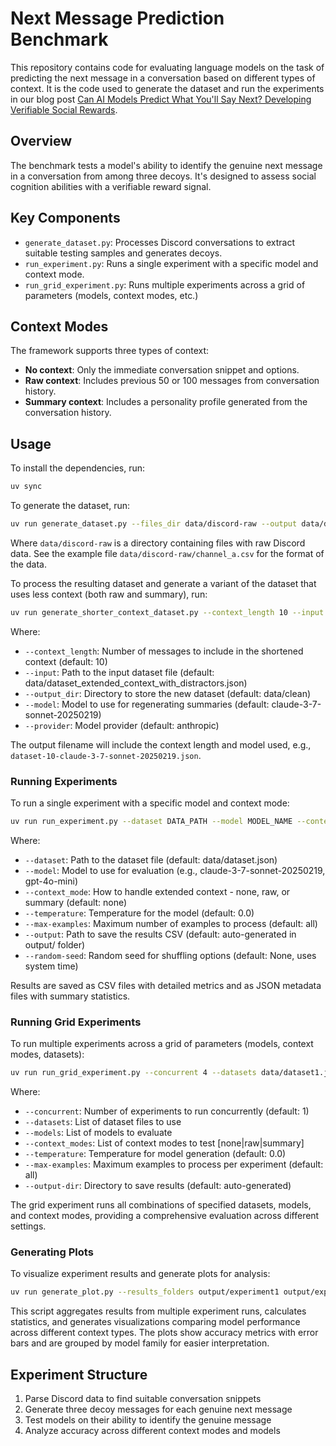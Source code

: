 # Next Message Prediction Benchmark

This repository contains code for evaluating language models on the task of predicting the next message in a conversation based on different types of context. It is the code used to generate the dataset and run the experiments in our blog post [Can AI Models Predict What You'll Say Next? Developing Verifiable Social Rewards](https://blog.plasticlabs.ai/research/research/Can-AI-Models-Predict-What-Youll-Say-Next).

## Overview

The benchmark tests a model's ability to identify the genuine next message in a conversation from among three decoys. It's designed to assess social cognition abilities with a verifiable reward signal.

## Key Components

- `generate_dataset.py`: Processes Discord conversations to extract suitable testing samples and generates decoys.
- `run_experiment.py`: Runs a single experiment with a specific model and context mode.
- `run_grid_experiment.py`: Runs multiple experiments across a grid of parameters (models, context modes, etc.)

## Context Modes

The framework supports three types of context:
- **No context**: Only the immediate conversation snippet and options.
- **Raw context**: Includes previous 50 or 100 messages from conversation history.
- **Summary context**: Includes a personality profile generated from the conversation history.

## Usage

To install the dependencies, run:

```bash
uv sync
```

To generate the dataset, run:

```bash
uv run generate_dataset.py --files_dir data/discord-raw --output data/dataset.json
```
Where `data/discord-raw` is a directory containing files with raw Discord data. See the example file `data/discord-raw/channel_a.csv` for the format of the data.

To process the resulting dataset and generate a variant of the dataset that uses less context (both raw and summary), run:

```bash
uv run generate_shorter_context_dataset.py --context_length 10 --input data/dataset_extended_context_with_distractors.json --output_dir data/clean --model claude-3-7-sonnet-20250219 --provider anthropic
```

Where:
- `--context_length`: Number of messages to include in the shortened context (default: 10)
- `--input`: Path to the input dataset file (default: data/dataset_extended_context_with_distractors.json)
- `--output_dir`: Directory to store the new dataset (default: data/clean)
- `--model`: Model to use for regenerating summaries (default: claude-3-7-sonnet-20250219)
- `--provider`: Model provider (default: anthropic)

The output filename will include the context length and model used, e.g., `dataset-10-claude-3-7-sonnet-20250219.json`.

### Running Experiments

To run a single experiment with a specific model and context mode:

```bash
uv run run_experiment.py --dataset DATA_PATH --model MODEL_NAME --context_mode [none|raw|summary] --temperature 0.0 --max-examples 100
```

Where:
- `--dataset`: Path to the dataset file (default: data/dataset.json)
- `--model`: Model to use for evaluation (e.g., claude-3-7-sonnet-20250219, gpt-4o-mini)
- `--context_mode`: How to handle extended context - none, raw, or summary (default: none)
- `--temperature`: Temperature for the model (default: 0.0)
- `--max-examples`: Maximum number of examples to process (default: all)
- `--output`: Path to save the results CSV (default: auto-generated in output/ folder)
- `--random-seed`: Random seed for shuffling options (default: None, uses system time)

Results are saved as CSV files with detailed metrics and as JSON metadata files with summary statistics.

### Running Grid Experiments

To run multiple experiments across a grid of parameters (models, context modes, datasets):

```bash
uv run run_grid_experiment.py --concurrent 4 --datasets data/dataset1.json data/dataset2.json --models gpt-4o claude-3-7-sonnet-20250219 --context_modes none raw summary
```

Where:
- `--concurrent`: Number of experiments to run concurrently (default: 1)
- `--datasets`: List of dataset files to use
- `--models`: List of models to evaluate
- `--context_modes`: List of context modes to test [none|raw|summary]
- `--temperature`: Temperature for model generation (default: 0.0)
- `--max-examples`: Maximum examples to process per experiment (default: all)
- `--output-dir`: Directory to save results (default: auto-generated)

The grid experiment runs all combinations of specified datasets, models, and context modes, providing a comprehensive evaluation across different settings.

### Generating Plots

To visualize experiment results and generate plots for analysis:

```bash
uv run generate_plot.py --results_folders output/experiment1 output/experiment2 --output plots/results.png
```

This script aggregates results from multiple experiment runs, calculates statistics, and generates visualizations comparing model performance across different context types. The plots show accuracy metrics with error bars and are grouped by model family for easier interpretation.

## Experiment Structure

1. Parse Discord data to find suitable conversation snippets
2. Generate three decoy messages for each genuine next message
3. Test models on their ability to identify the genuine message
4. Analyze accuracy across different context modes and models